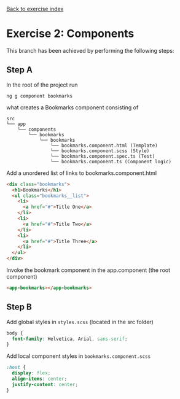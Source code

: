 [Back to exercise index](https://github.com/aperto-frontend/angular-workshop#angularworkshop)

# Exercise 2: Components

This branch has been achieved by performing the following steps:

## Step A

In the root of the project run 

```
ng g component bookmarks
```

what creates a Bookmarks component consisting of

```
src
└── app
    └── components
        └── bookmarks
            └── bookmarks
                └── bookmarks.component.html (Template)
                └── bookmarks.component.scss (Style)
                └── bookmarks.component.spec.ts (Test)
                └── bookmarks.component.ts (Component logic)
```

Add a unordered list of links to bookmarks.component.html

```html
<div class="bookmarks">
  <h1>Bookmarks</h1>
  <ul class="bookmarks__list">
    <li>
      <a href="#">Title One</a>
    </li>
    <li>
      <a href="#">Title Two</a>
    </li>
    <li>
      <a href="#">Title Three</a>
    </li>
  </ul>
</div>

```

Invoke the bookmark component in the app.component (the root component)

```html
<app-bookmarks></app-bookmarks>
```

## Step B

Add global styles in `styles.scss` (located in the src folder)

```scss
body {
  font-family: Helvetica, Arial, sans-serif;
}
```

Add local component styles in `bookmarks.component.scss`

```scss
:host {
  display: flex;
  align-items: center;
  justify-content: center;
}
```

